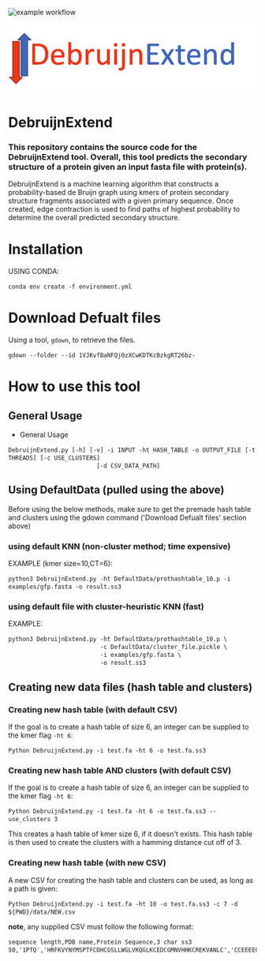 
![example workflow](https://github.com/Dreycey/DebruijnExtend/actions/workflows/github_actions.yml/badge.svg)

![Debruijn Extend](figures/debruijnextend_logo.png)

# DebruijnExtend
### This repository contains the source code for the DebruijnExtend tool. Overall, this tool predicts the secondary structure of a protein given an input fasta file with protein(s).

DebruijnExtend is a machine learning algorithm that constructs a probability-based de Bruijn graph using kmers of protein secondary structure fragments associated with a given primary sequence. Once created, edge contraction is used to find paths of highest probability to determine the overall predicted secondary structure.

# Installation
USING CONDA:
```
conda env create -f environment.yml
```

# Download Defualt files
Using a tool, `gdown`, to retrieve the files.
```
gdown --folder --id 1VJKvfBaNFQj0zXCwKDTKcBzkgRT26bz-
```

# How to use this tool

## General Usage
* General Usage
```
DebruijnExtend.py [-h] [-v] -i INPUT -ht HASH_TABLE -o OUTPUT_FILE [-t THREADS] [-c USE_CLUSTERS]
                         [-d CSV_DATA_PATH]
```

## Using DefaultData (pulled using the above)
Before using the below methods, make sure to get the premade hash table and clusters using the gdown command ('Download Defualt files' section above)

### using default KNN (non-cluster method; time expensive)

EXAMPLE (kmer size=10,CT=6):                                                                        
```
python3 DebruijnExtend.py -ht DefaultData/prothashtable_10.p -i examples/gfp.fasta -o result.ss3
```

### using default file with cluster-heuristic KNN (fast)
EXAMPLE:                                                                        
```
python3 DebruijnExtend.py -ht DefaultData/prothashtable_10.p \
                          -c DefaultData/cluster_file.pickle \
                          -i examples/gfp.fasta \
                          -o result.ss3
```

## Creating new data files (hash table and clusters)

### Creating new hash table (with default CSV)
If the goal is to create a hash table of size 6, an integer can be supplied to the kmer flag `-ht 6`:
```
Python DebruijnExtend.py -i test.fa -ht 6 -o test.fa.ss3 
```

### Creating new hash table AND clusters (with default CSV)
If the goal is to create a hash table of size 6, an integer can be supplied to the kmer flag `-ht 6`:
```
Python DebruijnExtend.py -i test.fa -ht 6 -o test.fa.ss3 --use_clusters 3
```
This creates a hash table of kmer size 6, if it doesn't exists. This hash table is then used to create the clusters with a hamming distance cut off of 3.

### Creating new hash table (with new CSV)
A new CSV for creating the hash table and clusters can be used, as long as a path is given:
```
Python DebruijnExtend.py -i test.fa -ht 10 -o test.fa.ss3 -c 7 -d ${PWD}/data/NEW.csv 
```

**note**, any supplied CSV must follow the following format:
```
sequence length,PDB name,Protein Sequence,3 char ss3
50,'1PTQ','HRFKVYNYMSPTFCDHCGSLLWGLVKQGLKCEDCGMNVHHKCREKVANLC','CCEEEECCCCCCECCCCCCECCCCCCCEEEECCCCCEECHHHHCCCCCCC'
```